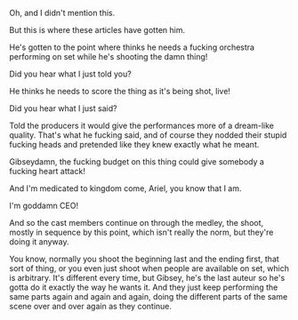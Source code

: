 Oh, and I didn't mention this.

But this is where these articles have gotten him.

He's gotten to the point where thinks he needs a fucking orchestra performing on set while he's shooting the damn thing!

Did you hear what I just told you?

He thinks he needs to score the thing as it's being shot, live!

Did you hear what I just said?

Told the producers it would give the performances more of a dream-like quality. That's what he fucking said, and of course they nodded their stupid fucking heads and pretended like they knew exactly what he meant.

Gibseydamn, the fucking budget on this thing could give somebody a fucking heart attack!

And I'm medicated to kingdom come, Ariel, you know that I am.

I'm goddamn CEO!

And so the cast members continue on through the medley, the shoot, mostly in sequence by this point, which isn't really the norm, but they're doing it anyway.

You know, normally you shoot the beginning last and the ending first, that sort of thing, or you even just shoot when people are available on set, which is arbitrary. It's different every time, but Gibsey, he's the last auteur so he's gotta do it exactly the way he wants it. And they just keep performing the same parts again and again and again, doing the different parts of the same scene over and over again as they continue.